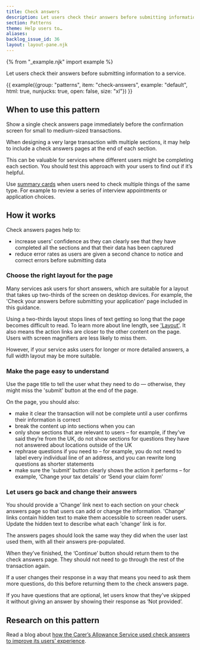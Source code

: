 ```yaml
---
title: Check answers
description: Let users check their answers before submitting information to a service
section: Patterns
theme: Help users to…
aliases:
backlog_issue_id: 36
layout: layout-pane.njk
---
```

{% from "_example.njk" import example %}

Let users check their answers before submitting information to a service.

{{ example({group: "patterns", item: "check-answers", example: "default", html: true, nunjucks: true, open: false, size: "xl"}) }}

## When to use this pattern

Show a single check answers page immediately before the confirmation screen for small to medium-sized transactions.

When designing a very large transaction with multiple sections, it may help to include a check answers pages at the end of each section.

This can be valuable for services where different users might be completing each section. You should test this approach with your users to find out if it’s helpful.

Use [summary cards](/components/summary-list/#summary-cards) when users need to check multiple things of the same type. For example to review a series of interview appointments or application choices.

## How it works

Check answers pages help to:

- increase users’ confidence as they can clearly see that they have completed all the sections and that their data has been captured
- reduce error rates as users are given a second chance to notice and correct errors before submitting data

### Choose the right layout for the page

Many services ask users for short answers, which are suitable for a layout that takes up two-thirds of the screen on desktop devices. For example, the 'Check your answers before submitting your application' page included in this guidance.

Using a two-thirds layout stops lines of text getting so long that the page becomes difficult to read. To learn more about line length, see ['Layout'](/styles/layout/). It also means the action links are closer to the other content on the page. Users with screen magnifiers are less likely to miss them.

However, if your service asks users for longer or more detailed answers, a full width layout may be more suitable.

### Make the page easy to understand

Use the page title to tell the user what they need to do — otherwise, they might miss the 'submit' button at the end of the page.

On the page, you should also:

- make it clear the transaction will not be complete until a user confirms their information is correct
- break the content up into sections when you can
- only show sections that are relevant to users &ndash; for example, if they’ve said they’re from the UK, do not show sections for questions they have not answered about locations outside of the UK
- rephrase questions if you need to &ndash; for example, you do not need to label every individual line of an address, and you can rewrite long questions as shorter statements
- make sure the 'submit' button clearly shows the action it performs &ndash; for example, ‘Change your tax details’ or ‘Send your claim form’

### Let users go back and change their answers

You should provide a ‘Change’ link next to each section on your check answers page so that users can add or change the information. 'Change' links contain hidden text to make them accessible to screen reader users. Update the hidden text to describe what each 'change' link is for.

The answers pages should look the same way they did when the user last used them, with all their answers pre-populated.

When they’ve finished, the ‘Continue’ button should return them to the check answers page. They should not need to go through the rest of the transaction again.

If a user changes their response in a way that means you need to ask them more questions, do this before returning them to the check answers page.

If you have questions that are optional, let users know that they've skipped it without giving an answer by showing their response as ‘Not provided’.

## Research on this pattern

Read a blog about [how the Carer’s Allowance Service used check answers to improve its users’ experience](https://dwpdigital.blog.gov.uk/2016/07/08/a-live-service-is-not-the-end-of-the-story/).
